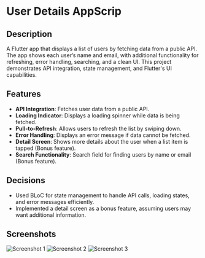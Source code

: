 # User Details AppScrip

## Description
A Flutter app that displays a list of users by fetching data from a public API. The app shows each user’s name and email, with additional functionality for refreshing, error handling, searching, and a clean UI. This project demonstrates API integration, state management, and Flutter's UI capabilities.

## Features
- **API Integration**: Fetches user data from a public API.
- **Loading Indicator**: Displays a loading spinner while data is being fetched.
- **Pull-to-Refresh**: Allows users to refresh the list by swiping down.
- **Error Handling**: Displays an error message if data cannot be fetched.
- **Detail Screen**: Shows more details about the user when a list item is tapped (Bonus feature).
- **Search Functionality**: Search field for finding users by name or email (Bonus feature).

## Decisions
- Used BLoC for state management to handle API calls, loading states, and error messages efficiently.
- Implemented a detail screen as a bonus feature, assuming users may want additional information.

## Screenshots
![Screenshot 1](https://github.com/user-attachments/assets/8e42759b-7e55-4f65-ba62-a44a267afb83)
![Screenshot 2](https://github.com/user-attachments/assets/bb061b30-e02d-46ae-8141-73614262c1aa)
![Screenshot 3](https://github.com/user-attachments/assets/4aa19ae8-41cc-454d-9ff5-1917b95fadbd)
